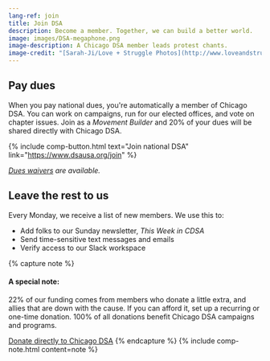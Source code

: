 ```yaml
---
lang-ref: join
title: Join DSA
description: Become a member. Together, we can build a better world.
image: images/DSA-megaphone.png
image-description: A Chicago DSA member leads protest chants.
image-credit: "[Sarah-Ji/Love + Struggle Photos](http://www.loveandstrugglephotos.com/)"
---
```


## Pay dues

When you pay national dues, you're automatically a member of Chicago DSA. You can work on campaigns, run for our elected offices, and vote on chapter issues. Join as a *Movement Builder* and 20% of your dues will be shared directly with Chicago DSA.

{% include comp-button.html text="Join national DSA" link="https://www.dsausa.org/join" %}

*[Dues waivers](https://dsausa.org/dueswaiver) are available.*

## Leave the rest to us

Every Monday, we receive a list of new members. We use this to:

- Add folks to our Sunday newsletter, *This Week in CDSA*
- Send time-sensitive text messages and emails
- Verify access to our Slack workspace

{% capture note %}
#### A special note:

22% of our funding comes from members who donate a little extra, and allies that are down with the cause. If you can afford it, set up a recurring or one-time donation. 100% of all donations benefit Chicago DSA campaigns and programs.

[Donate directly to Chicago DSA](https://secure.actblue.com/donate/cdsa-dues-drive)
{% endcapture %}
{% include comp-note.html content=note %}
